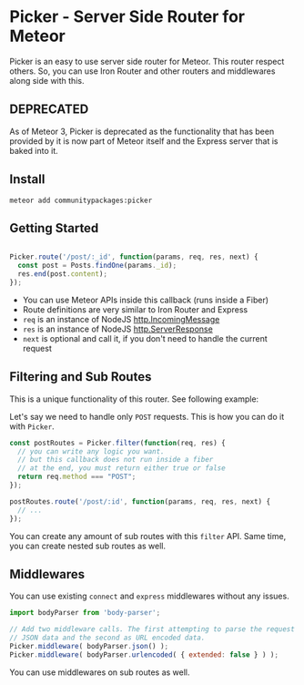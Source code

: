 # Picker - Server Side Router for Meteor

Picker is an easy to use server side router for Meteor. This router respect others. So, you can use Iron Router and other routers and middlewares along side with this.

## DEPRECATED
As of Meteor 3, Picker is deprecated as the functionality that has been provided by 
it is now part of Meteor itself and the Express server that is baked into it.

## Install

~~~
meteor add communitypackages:picker
~~~

## Getting Started

~~~js

Picker.route('/post/:_id', function(params, req, res, next) {
  const post = Posts.findOne(params._id);
  res.end(post.content);
});

~~~

 * You can use Meteor APIs inside this callback (runs inside a Fiber)
 * Route definitions are very similar to Iron Router and Express
 * `req` is an instance of NodeJS [http.IncomingMessage](http://nodejs.org/api/http.html#http_class_http_incomingmessage)
 * `res` is an instance of NodeJS [http.ServerResponse](http://nodejs.org/api/http.html#http_class_http_serverresponse)
 * `next` is optional and call it, if you don't need to handle the current request

## Filtering and Sub Routes

This is a unique functionality of this router. See following example:

Let's say we need to handle only `POST` requests. This is how you can do it with `Picker`.

~~~js
const postRoutes = Picker.filter(function(req, res) {
  // you can write any logic you want.
  // but this callback does not run inside a fiber
  // at the end, you must return either true or false
  return req.method === "POST";
});

postRoutes.route('/post/:id', function(params, req, res, next) {
  // ...
});
~~~

You can create any amount of sub routes with this `filter` API. Same time, you can create nested sub routes as well.

## Middlewares

You can use existing `connect` and `express` middlewares without any issues.

~~~js
import bodyParser from 'body-parser';

// Add two middleware calls. The first attempting to parse the request body as
// JSON data and the second as URL encoded data.
Picker.middleware( bodyParser.json() );
Picker.middleware( bodyParser.urlencoded( { extended: false } ) );
~~~

You can use middlewares on sub routes as well.
